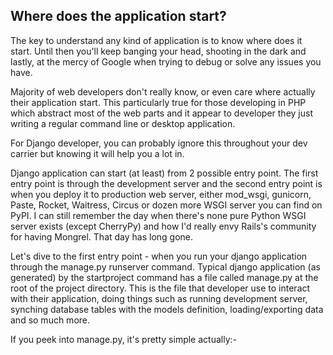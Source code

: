 ## Where does the application start?

The key to understand any kind of application is to know where does it start. Until then you'll keep banging your head, shooting in the dark and lastly, at the mercy of Google when trying to debug or solve any issues you have.

Majority of web developers don't really know, or even care where actually their application start. This particularly true for those developing in PHP which abstract most of the web parts and it appear to developer they just writing a regular command line or desktop application.

For Django developer, you can probably ignore this throughout your dev carrier but knowing it will help you a lot in.

Django application can start (at least) from 2 possible entry point. The first entry point is through the development server and the second entry point is when you deploy it to production web server, either mod_wsgi, gunicorn, Paste, Rocket, Waitress, Circus or dozen more WSGI server you can find on PyPI. I can still remember the day when there's none pure Python WSGI server exists (except CherryPy) and how I'd really envy Rails's community for having Mongrel. That day has long gone.

Let's dive to the first entry point - when you run your django application through the manage.py runserver command. Typical django application (as generated) by the startproject command has a file called manage.py at the root of the project directory. This is the file that developer use to interact with their application, doing things such as running development server, synching database tables with the models definition, loading/exporting data and so much more.

If you peek into manage.py, it's pretty simple actually:-

